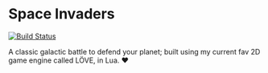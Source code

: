 # Space Invaders

[![Build Status](https://travis-ci.org/pranjalverma/games.svg?branch=master)](https://travis-ci.org/pranjalverma/games)

A classic galactic battle to defend your planet; built using my current fav 2D game engine called LÖVE, in Lua. ♥️
